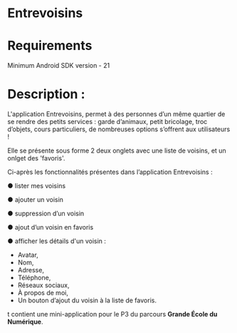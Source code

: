 # Entrevoisins

# Requirements

Minimum Android SDK version - 21

# Description :

L'application Entrevoisins, permet à des personnes d’un même quartier de se rendre des petits services : garde d’animaux, petit bricolage, troc d’objets, cours particuliers, de nombreuses options s’offrent aux utilisateurs !

Elle se présente sous forme 2 deux onglets avec une liste de voisins, et un onlget des 'favoris'.

Ci-après les fonctionnalités présentes dans l’application Entrevoisins :

● lister mes voisins

● ajouter un voisin

● suppression d’un voisin

● ajout d’un voisin en favoris

● afficher les détails d'un voisin :
  - Avatar,
  - Nom,
  - Adresse,
  - Téléphone,
  - Réseaux sociaux,
  - À propos de moi,
  - Un bouton d’ajout du voisin à la liste de favoris.



t contient une mini-application pour le P3 du parcours **Grande École du Numérique**.